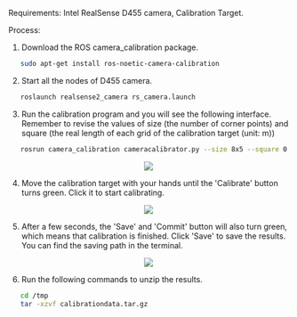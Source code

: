 Requirements: Intel RealSense D455 camera, Calibration Target.

Process:

1. Download the ROS camera_calibration package.
```bash
   sudo apt-get install ros-noetic-camera-calibration
```
2. Start all the nodes of D455 camera.
```bash
   roslaunch realsense2_camera rs_camera.launch
```
3. Run the calibration program and you will see the following interface. Remember to revise the values of size (the number of corner points) and square (the real length of each grid of the calibration target (unit: m))
```bash
   rosrun camera_calibration cameracalibrator.py --size 8x5 --square 0.0285 image:=camera/color/image_raw camera:=/camera/color/camera_info --no-service-check
```
<p align="center"><img src="https://user-images.githubusercontent.com/40540281/55330573-065d8600-549a-11e9-996a-5d193cbd9a93.PNG" /></p>

4. Move the calibration target with your hands until the 'Calibrate' button turns green. Click it to start calibrating.
<p align="center"><img src="https://user-images.githubusercontent.com/40540281/55330573-065d8600-549a-11e9-996a-5d193cbd9a93.PNG" /></p>

5. After a few seconds, the 'Save' and 'Commit' button will also turn green, which means that calibration is finished. Click 'Save' to save the results. You can find the saving path in the terminal.
<p align="center"><img src="https://user-images.githubusercontent.com/40540281/55330573-065d8600-549a-11e9-996a-5d193cbd9a93.PNG" /></p>

6. Run the following commands to unzip the results.
```bash
   cd /tmp
   tar -xzvf calibrationdata.tar.gz
```
